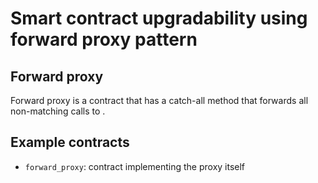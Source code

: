 # Smart contract upgradability using forward proxy pattern

## Forward proxy
Forward proxy is a contract that has a catch-all method that forwards all non-matching calls to .

## Example contracts
* `forward_proxy`: contract implementing the proxy itself
